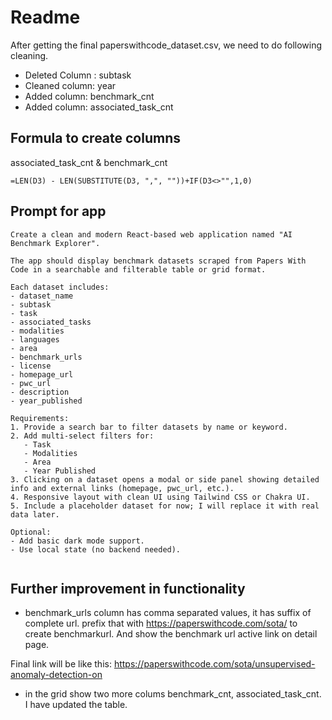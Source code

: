 # Readme 
After getting the final paperswithcode_dataset.csv, we need to do following cleaning.

- Deleted Column : subtask
- Cleaned column: year 
- Added column: benchmark_cnt
- Added column: associated_task_cnt

## Formula to create columns 
associated_task_cnt & 
benchmark_cnt

```
=LEN(D3) - LEN(SUBSTITUTE(D3, ",", ""))+IF(D3<>"",1,0)
```

## Prompt for app 
```
Create a clean and modern React-based web application named "AI Benchmark Explorer".

The app should display benchmark datasets scraped from Papers With Code in a searchable and filterable table or grid format.

Each dataset includes:
- dataset_name
- subtask
- task
- associated_tasks
- modalities
- languages
- area
- benchmark_urls
- license
- homepage_url
- pwc_url
- description
- year_published

Requirements:
1. Provide a search bar to filter datasets by name or keyword.
2. Add multi-select filters for:
   - Task
   - Modalities
   - Area
   - Year Published
3. Clicking on a dataset opens a modal or side panel showing detailed info and external links (homepage, pwc_url, etc.).
4. Responsive layout with clean UI using Tailwind CSS or Chakra UI.
5. Include a placeholder dataset for now; I will replace it with real data later.

Optional:
- Add basic dark mode support.
- Use local state (no backend needed).


```

## Further improvement in functionality

- benchmark_urls column has comma separated values, it has suffix of complete url. prefix that with https://paperswithcode.com/sota/ to create benchmarkurl. And show the benchmark url active link on detail page. 

Final link will be like this: https://paperswithcode.com/sota/unsupervised-anomaly-detection-on
 

- in the grid show two more colums benchmark_cnt, associated_task_cnt. I have updated the table.
